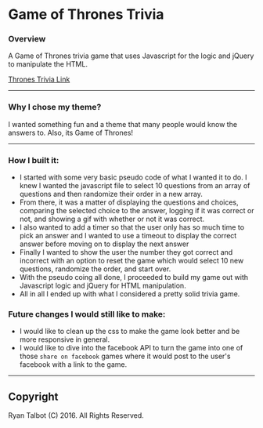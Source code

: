 # Game of Thrones Trivia

### Overview
A Game of Thrones trivia game that uses Javascript for the logic and jQuery to manipulate the HTML.

 [Thrones Trivia Link](https://thronestrivia.herokuapp.com)

--------

### Why I chose my  theme? 
I wanted something fun and a theme that many people would know the answers to. Also, its Game of Thrones!

--------

### How I built it:
* I started with some very basic pseudo code of what I wanted it to do. I knew I wanted the javascript file to select 10 questions from an array of questions and then randomize their order in a new array.
* From there, it was a matter of displaying the questions and choices, comparing the selected choice to the answer, logging if it was correct or not, and showing a gif with whether or not it was correct.
* I also wanted to add a timer so that the user only has so much time to pick an answer and I wanted to use a timeout to display the correct answer before moving on to display the next answer
* Finally I wanted to show the user the number they got correct and incorrect with an option to reset the game which would select 10 new questions, randomize the order, and start over.
* With the pseudo coing all done, I proceeded to build my game out with Javascript logic and jQuery for HTML manipulation.
* All in all I ended up with what I considered a pretty solid trivia game.

### Future changes I would still like to make:
* I would like to clean up the css to make the game look better and be more responsive in general.
* I would like to dive into the facebook API to turn the game into one of those `share on facebook` games where it would post to the user's facebook with a link to the game.

-------

## Copyright
Ryan Talbot (C) 2016. All Rights Reserved.
